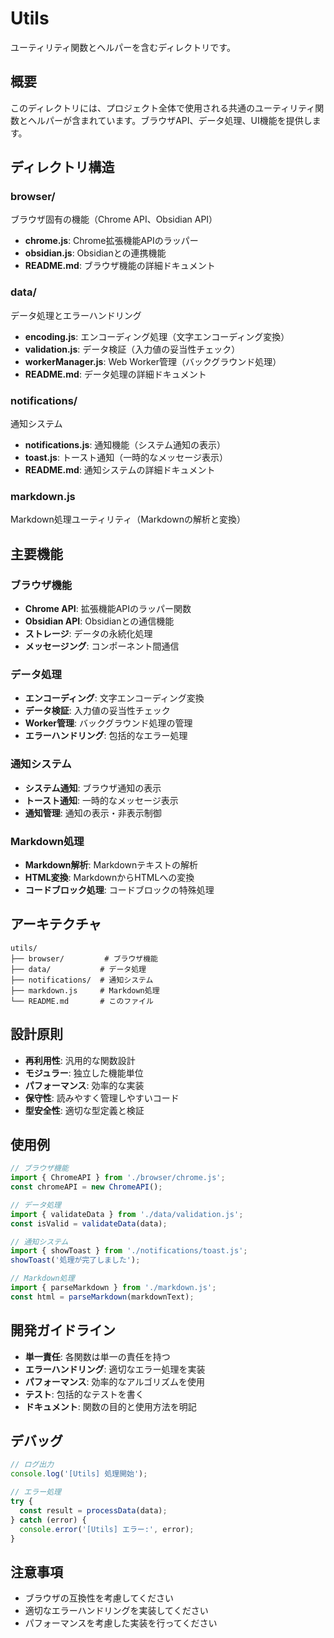 # Utils

ユーティリティ関数とヘルパーを含むディレクトリです。

## 概要

このディレクトリには、プロジェクト全体で使用される共通のユーティリティ関数とヘルパーが含まれています。ブラウザAPI、データ処理、UI機能を提供します。

## ディレクトリ構造

### browser/
ブラウザ固有の機能（Chrome API、Obsidian API）
- **chrome.js**: Chrome拡張機能APIのラッパー
- **obsidian.js**: Obsidianとの連携機能
- **README.md**: ブラウザ機能の詳細ドキュメント

### data/
データ処理とエラーハンドリング
- **encoding.js**: エンコーディング処理（文字エンコーディング変換）
- **validation.js**: データ検証（入力値の妥当性チェック）
- **workerManager.js**: Web Worker管理（バックグラウンド処理）
- **README.md**: データ処理の詳細ドキュメント

### notifications/
通知システム
- **notifications.js**: 通知機能（システム通知の表示）
- **toast.js**: トースト通知（一時的なメッセージ表示）
- **README.md**: 通知システムの詳細ドキュメント

### markdown.js
Markdown処理ユーティリティ（Markdownの解析と変換）

## 主要機能

### ブラウザ機能
- **Chrome API**: 拡張機能APIのラッパー関数
- **Obsidian API**: Obsidianとの通信機能
- **ストレージ**: データの永続化処理
- **メッセージング**: コンポーネント間通信

### データ処理
- **エンコーディング**: 文字エンコーディング変換
- **データ検証**: 入力値の妥当性チェック
- **Worker管理**: バックグラウンド処理の管理
- **エラーハンドリング**: 包括的なエラー処理

### 通知システム
- **システム通知**: ブラウザ通知の表示
- **トースト通知**: 一時的なメッセージ表示
- **通知管理**: 通知の表示・非表示制御

### Markdown処理
- **Markdown解析**: Markdownテキストの解析
- **HTML変換**: MarkdownからHTMLへの変換
- **コードブロック処理**: コードブロックの特殊処理

## アーキテクチャ

```
utils/
├── browser/         # ブラウザ機能
├── data/           # データ処理
├── notifications/  # 通知システム
├── markdown.js     # Markdown処理
└── README.md       # このファイル
```

## 設計原則

- **再利用性**: 汎用的な関数設計
- **モジュラー**: 独立した機能単位
- **パフォーマンス**: 効率的な実装
- **保守性**: 読みやすく管理しやすいコード
- **型安全性**: 適切な型定義と検証

## 使用例

```javascript
// ブラウザ機能
import { ChromeAPI } from './browser/chrome.js';
const chromeAPI = new ChromeAPI();

// データ処理
import { validateData } from './data/validation.js';
const isValid = validateData(data);

// 通知システム
import { showToast } from './notifications/toast.js';
showToast('処理が完了しました');

// Markdown処理
import { parseMarkdown } from './markdown.js';
const html = parseMarkdown(markdownText);
```

## 開発ガイドライン

- **単一責任**: 各関数は単一の責任を持つ
- **エラーハンドリング**: 適切なエラー処理を実装
- **パフォーマンス**: 効率的なアルゴリズムを使用
- **テスト**: 包括的なテストを書く
- **ドキュメント**: 関数の目的と使用方法を明記

## デバッグ

```javascript
// ログ出力
console.log('[Utils] 処理開始');

// エラー処理
try {
  const result = processData(data);
} catch (error) {
  console.error('[Utils] エラー:', error);
}
```

## 注意事項

- ブラウザの互換性を考慮してください
- 適切なエラーハンドリングを実装してください
- パフォーマンスを考慮した実装を行ってください
